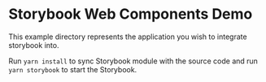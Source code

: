 # Storybook Web Components Demo

This example directory represents the application you wish to integrate storybook into.

Run `yarn install` to sync Storybook module with the source code and run `yarn storybook` to start the Storybook.
